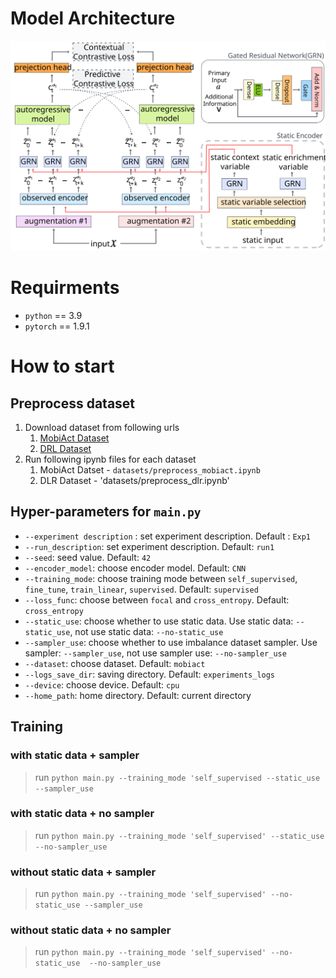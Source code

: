 # Model Architecture

<img src='./images/tf_tcc.svg'>

# Requirments

- `python` == 3.9
- `pytorch` == 1.9.1

# How to start

## Preprocess dataset
1. Download dataset from following urls
   1. [MobiAct Dataset](https://bmi.hmu.gr/the-mobifall-and-mobiact-datasets-2/)
   2. [DRL Dataset](https://www.dlr.de/kn/en/desktopdefault.aspx/tabid-12705/22182_read-50785/)
2. Run following ipynb files for each dataset
   1. MobiAct Datset - `datasets/preprocess_mobiact.ipynb`
   2. DLR Dataset - 'datasets/preprocess_dlr.ipynb'

## Hyper-parameters for `main.py`
- `--experiment description` : set experiment description. Default : `Exp1`
- `--run_description`: set experiment description. Default: `run1`
- `--seed`: seed value. Default: `42`
- `--encoder_model`: choose encoder model. Default: `CNN`
- `--training_mode`: choose training mode between `self_supervised`, `fine_tune`, `train_linear`, `supervised`. Default: `supervised`
- `--loss_func`: choose between `focal` and `cross_entropy`. Default: `cross_entropy`
- `--static_use`: choose whether to use static data. Use static data: `--static_use`, not use static data: `--no-static_use`
- `--sampler_use`: choose whether to use imbalance dataset sampler. Use sampler: `--sampler_use`, not use sampler use: `--no-sampler_use`
- `--dataset`: choose dataset. Default: `mobiact`
- `--logs_save_dir`: saving directory. Default: `experiments_logs`
- `--device`: choose device. Default: `cpu`
- `--home_path`: home directory. Default: current directory

## Training
### with static data + sampler
> run `python main.py --training_mode 'self_supervised --static_use --sampler_use`

### with static data + no sampler
> run `python main.py --training_mode 'self_supervised' --static_use --no-sampler_use`

### without static data + sampler
> run `python main.py --training_mode 'self_supervised' --no-static_use --sampler_use`

### without static data + no sampler
> run `python main.py --training_mode 'self_supervised' --no-static_use  --no-sampler_use`
